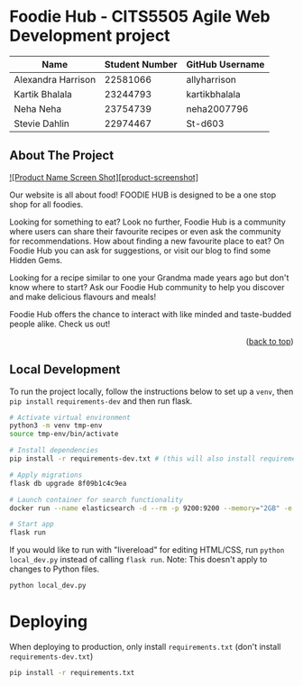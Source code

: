 # Foodie Hub - CITS5505 Agile Web Development project

| Name               | Student Number | GitHub Username |
| ------------------ | -------------- | --------------- |
| Alexandra Harrison | 22581066       | allyharrison    |
| Kartik Bhalala     | 23244793       | kartikbhalala   |
| Neha Neha          | 23754739       | neha2007796     |
| Stevie Dahlin      | 22974467       | St-d603         |


## About The Project

[![Product Name Screen Shot][product-screenshot]](https://example.com)

Our website is all about food! FOODIE HUB is designed to be a one stop shop for all foodies.

Looking for something to eat? Look no further, Foodie Hub is a community where users can share their favourite recipes or even ask the community for recommendations. How about finding a new favourite place to eat? On Foodie Hub you can ask for suggestions, or visit our blog to find some Hidden Gems.

Looking for a recipe similar to one your Grandma made years ago but don't know where to start? Ask our Foodie Hub community to help you discover and make delicious flavours and meals!


Foodie Hub offers the chance to interact with like minded and taste-budded people alike. Check us out!

<p align="right">(<a href="#readme-top">back to top</a>)</p>


## Local Development

To run the project locally, follow the instructions below to set up a `venv`, then `pip install` `requirements-dev` and then run flask.

```sh
# Activate virtual environment
python3 -m venv tmp-env
source tmp-env/bin/activate

# Install dependencies
pip install -r requirements-dev.txt # (this will also install requirements.txt)

# Apply migrations
flask db upgrade 8f09b1c4c9ea

# Launch container for search functionality
docker run --name elasticsearch -d --rm -p 9200:9200 --memory="2GB" -e discovery.type=single-node -e xpack.security.enabled=false -t docker.elastic.co/elasticsearch/elasticsearch:8.11.1

# Start app
flask run
```

If you would like to run with "livereload" for editing HTML/CSS, run `python local_dev.py` instead of calling `flask run`.
Note: This doesn't apply to changes to Python files.

```sh
python local_dev.py
```

# Deploying

When deploying to production, only install `requirements.txt` (don't install `requirements-dev.txt`)

```sh
pip install -r requirements.txt
```